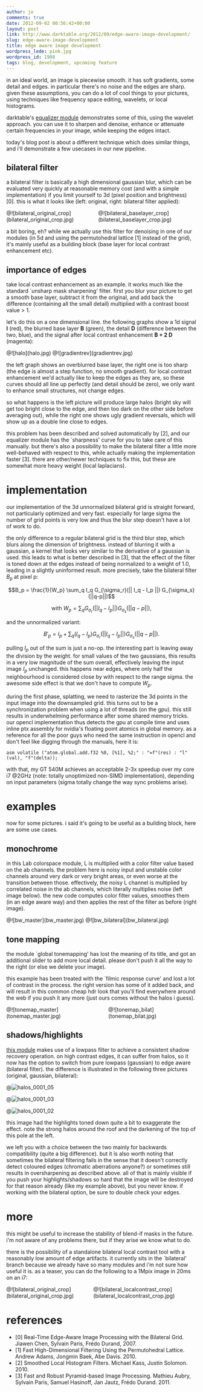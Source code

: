 ```yaml
---
author: jo
comments: true
date: 2012-09-02 00:56:42+00:00
layout: post
link: http://www.darktable.org/2012/09/edge-aware-image-development/
slug: edge-aware-image-development
title: edge aware image development
wordpress_lede: pink.jpg
wordpress_id: 1908
tags: blog, development, upcoming feature
---
```


in an ideal world, an image is piecewise smooth. it has soft gradients, some detail and edges. in particular there's no noise and the edges are sharp. given these assumptions, you can do a lot of cool things to your pictures, using techniques like frequency space editing, wavelets, or local histograms.

darktable's [equalizer module]({filename}/blog/2011-11-05-darktable-and-research/2011-11-05-darktable-and-research.md) demonstrates some of this, using the wavelet approach. you can use it to sharpen and denoise, enhance or attenuate certain frequencies in your image, while keeping the edges intact.

today's blog post is about a different technique which does similar things, and i'll demonstrate a few usecases in our new pipeline.



## bilateral filter

a bilateral filter is basically a high dimensional gaussian blur, which can be evaluated very quickly at reasonable memory cost (and with a simple implementation) if you limit yourself to 3d (pixel position and brightness) [0]. this is what it looks like (left: original, right: bilateral filter applied):

<span style="display: table-row;">
<span style="display: table-cell">@![bilateral_original_crop](bilateral_original_crop.jpg)</span>
&nbsp;
<span style="display: table-cell">@![bilateral_baselayer_crop](bilateral_baselayer_crop.jpg)</span>
</span>

a bit boring, eh? while we actually use this filter for denoising in one of our modules (in 5d and using the permutohedral lattice [1] instead of the grid), it's mainly useful as a building block (base layer for local contrast enhancement etc).

## importance of edges

take local contrast enhancement as an example. it works much like the standard `unsharp mask sharpening' filter. first you blur your picture to get a smooth base layer, subtract it from the original, and add back the difference (containing all the small detail) multiplied with a contrast boost value > 1.

let's do this on a one dimensional line. the following graphs show a 1d signal **I** (red), the blurred base layer **B** (green), the detail **D** (difference between the two, blue), and the signal after local contrast enhancement **B + 2 D** (magenta):

<span style="display: table-row;">
<span style="display: table-cell">@![halo](halo.jpg)</span>
&nbsp;
<span style="display: table-cell">@![gradientrev](gradientrev.jpg)</span>
</span>

the left graph shows an overblurred base layer, the right one is too sharp (the edge is almost a step function, no smooth gradient). for local contrast enhancement we'd actually like to keep the edges as they are, so these curves should all line up perfectly (and detail should be zero), we only want to enhance small structures, not change edges.

so what happens is the left picture will produce large halos (bright sky will get too bright close to the edge, and then too dark on the other side before averaging out), while the right one shows ugly gradient reversals, which will show up as a double line close to edges.

this problem has been described and solved automatically by [2], and our equalizer module has the `sharpness' curve for you to take care of this manually. but there's also a possibility to make the bilateral filter a little more well-behaved with respect to this, while actually making the implementation faster [3]. there are other/newer techniques to fix this, but these are somewhat more heavy weight (local laplacians).

# implementation

our implementation of the 3d unnormalized bilateral grid is straight forward, not particularly optimized and very fast. especially for large sigma the number of grid points is very low and thus the blur step doesn't have a lot of work to do.

the only difference to a regular bilateral grid is the third blur step, which blurs along the dimension of brightness. instead of blurring it with a gaussian, a kernel that looks very similar to the derivative of a gaussian is used. this leads to what is better described in [3], that the effect of the filter is toned down at the edges instead of being normalized to a weight of 1.0, leading in a slightly uninformed result. more precisely, take the bilateral filter $B_p$ at pixel p:

$$B_p = \frac{1}{W_p} \sum_q I_q G_{\sigma_r}(|| I_q - I_p ||) G_{\sigma_s}(||q-p||)$$

$$\mbox{ with } W_p = \sum_q G_{\sigma_r}(|| I_q - I_p ||) G_{\sigma_s}(||q-p||),$$

and the unnormalized variant:

$$B'_p = I_p + \sum_q (I_q-I_p) G_{\sigma_r}(|| I_q - I_p ||) G_{\sigma_s}(||q-p||).$$

pulling $I_p$ out of the sum is just a no-op. the interesting part is leaving away the division by the weight. for small values of the two gaussians, this results in a very low magnitude of the sum overall, effectively leaving the input image $I_p$ unchanged. this happens near edges, where only half the neighbourhood is considered close by with respect to the range sigma. the awesome side effect is that we don't have to compute $W_p$.

during the first phase, splatting, we need to rasterize the 3d points in the input image into the downsampled grid. this turns out to be a synchronization problem when using a lot of threads (on the gpu). this still results in underwhelming performance after some shared memory tricks.
our opencl implementation thus detects the gpu at compile time and uses inline ptx assembly for nvidia's floating point atomics in global memory. as a reference for all the poor guys who need the same instruction in opencl and don't feel like digging through the manuals, here it is:

`asm volatile ("atom.global.add.f32 %0, [%1], %2;" : "=f"(res) : "l"(val), "f"(delta));`

with that, my GT 540M achieves an acceptable 2-3x speedup over my core i7 @2GHz (note: totally unoptimized non-SIMD implementation), depending on input parameters (sigma totally change the way sync problems arise).

# examples

now for some pictures. i said it's going to be useful as a building block, here are some use cases.

## monochrome

in this Lab colorspace module, L is multiplied with a color filter value based on the ab channels.
the problem here is noisy input and unstable color channels around very dark or very bright areas, or even worse at the transition between those. effectively, the noisy L channel is multiplied by correlated noise in the ab channels, which literally multiplies noise (left image below).
the new code computes color filter values, smoothes them (in an edge aware way) and then applies the rest of the filter as before (right image).

<span style="display: table-row;">
<span style="display: table-cell">@![bw_master](bw_master.jpg)</span>
&nbsp;
<span style="display: table-cell">@![bw_bilateral](bw_bilateral.jpg)</span>
</span>

## tone mapping

the module `global tonemapping' has lost the meaning of its title, and got an additional slider to add more local detail. please don't push it all the way to the right (or else we delete your image).

this example has been treated with the `filmic response curve' and lost a lot of contrast in the process. the right version has some of it added back, and will result in this common cheap hdr look that you'll find everywhere around the web if you push it any more (just ours comes without the halos i guess).

<span style="display: table-row;">
<span style="display: table-cell">@![tonemap_master](tonemap_master.jpg)</span>
&nbsp;
<span style="display: table-cell">@![tonemap_bilat](tonemap_bilat.jpg)</span>
</span>

## shadows/highlights

[this module]({filename}/blog/2012-02-17-shadow-recovery-revisited/2012-02-17-shadow-recovery-revisited.md) makes use of a lowpass filter to achieve a consistent shadow recovery operation. on high contrast edges, it can suffer from halos, so it now has the option to switch from pure lowpass (gaussian) to edge aware (bilateral filter). the difference is illustrated in the following three pictures (original, gaussian, bilateral):

@![halos_0001_05](halos_0001_05.jpg)

@![halos_0001_03](halos_0001_03.jpg)

@![halos_0001_02](halos_0001_02.jpg)

this image had the highlights toned down quite a bit to exaggerate the effect. note the strong halos around the roof and the darkening of the top of this pole at the left.

we left you with a choice between the two mainly for backwards compatibility (quite a big difference). but it is also worth noting that sometimes the bilateral filtering fails in the sense that it doesn't correctly detect coloured edges (chromatic aberrations anyone?) or sometimes still results in oversharpening as described above. all of that is mainly visible if you push your highlights/shadows so hard that the image will be destroyed for that reason already (like my example above), but you never know. if working with the bilateral option, be sure to double check your edges.

# more

this might be useful to increase the stability of blend-if masks in the future. i'm not aware of any problems there, but if they arise we know what to do.

there is the possibility of a standalone bilateral local contrast tool with a reasonably low amount of edge artifacts. it currently sits in the `bilateral' branch because we already have so many modules and i'm not sure how useful it is. as a teaser, you can do the following to a 1Mpix image in 20ms on an i7:

<span style="display: table-row;">
<span style="display: table-cell">@![bilateral_original_crop](bilateral_original_crop.jpg)</span>
&nbsp;
<span style="display: table-cell">@![bilateral_localcontrast_crop](bilateral_localcontrast_crop.jpg)</span>
</span>


# references

* [0] Real-Time Edge-Aware Image Processing with the Bilateral Grid. Jiawen Chen, Sylvain Paris, Frédo Durand, 2007.
* [1] Fast High-Dimensional Filtering Using the Permutohedral Lattice. Andrew Adams, Jongmin Baek, Abe Davis. 2010.
* [2] Smoothed Local Histogram Filters. Michael Kass, Justin Solomon. 2010.
* [3] Fast and Robust Pyramid-based Image Processing. Mathieu Aubry, Sylvain Paris, Samuel Hasinoff, Jan Jautz, Frédo Durand. 2011.
